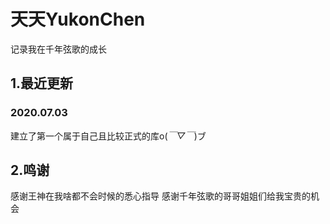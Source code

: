 # 天天YukonChen

记录我在千年弦歌的成长



## 1.最近更新

### 2020.07.03

建立了第一个属于自己且比较正式的库o(*￣▽￣*)ブ



## 2.鸣谢

感谢王神在我啥都不会时候的悉心指导
感谢千年弦歌的哥哥姐姐们给我宝贵的机会
